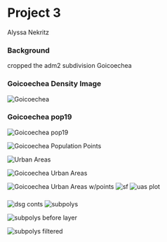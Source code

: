 # Project 3

Alyssa Nekritz

### Background

cropped the adm2 subdivision Goicoechea

### Goicoechea Density Image
![Goicoechea](density_image.png)

### Goicoechea pop19
![Goicoechea pop19](Goicoechea_pop19.png)

![Goicoechea Population Points](Goicoechea_pop_points.png)

![Urban Areas](urban_areas.png)

![Goicoechea Urban Areas](Goicoechea_urban_areas.png)

![Goicoechea Urban Areas w/points](Goicoechea_urban_areas_with_points.png)
![sf](plot(sf_multiline_obj).png)
![uas plot](plot_uas.png)

###

![dsg conts](sm_dsg_conts.png)
![subpolys](subploys.png)


![subpolys before layer](subpolys_before_layer.png)


![subpolys filtered](subpolys_filtered.png)
